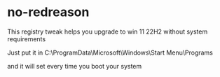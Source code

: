 # no-redreason

This registry tweak helps you upgrade to win 11 22H2 without system requirements

Just put it in C:\ProgramData\Microsoft\Windows\Start Menu\Programs

and it will set every time you boot your system
